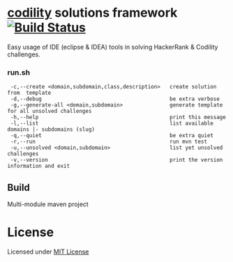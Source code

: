 # [codility](https://amarcinkowski.github.io/codility_color_230x67_original.svg) solutions framework [![Build Status](https://travis-ci.org/amarcinkowski/hackerrank.svg?branch=master)](https://travis-ci.org/amarcinkowski/hackerrank)

Easy usage of IDE (eclipse & IDEA) tools in solving HackerRank & Codility challenges.

### run.sh

```
 -c,--create <domain,subdomain,class,description>   create solution from  template
 -d,--debug                                         be extra verbose
 -g,--generate-all <domain,subdomain>               generate template for all unsolved challenges
 -h,--help                                          print this message
 -l,--list                                          list available domains |- subdomains (slug)
 -q,--quiet                                         be extra quiet
 -r,--run                                           run mvn test
 -u,--unsolved <domain,subdomain>                   list yet unsolved challenges
 -v,--version                                       print the version information and exit
```
## Build

Multi-module maven project

# License

Licensed under [MIT License](https://opensource.org/licenses/MIT)
